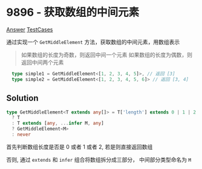 # 9896 - 获取数组的中间元素

[Answer](https://github.com/lybenson/ts-checker/blob/master/src/9896-medium-get-middle-element/template.ts) [TestCases](https://github.com/lybenson/ts-checker/blob/master/src/9896-medium-get-middle-element/test-cases.ts)

通过实现一个 `GetMiddleElement` 方法，获取数组的中间元素，用数组表示

> 如果数组的长度为奇数，则返回中间一个元素
> 如果数组的长度为偶数，则返回中间两个元素

```ts
  type simple1 = GetMiddleElement<[1, 2, 3, 4, 5]>, // 返回 [3]
  type simple2 = GetMiddleElement<[1, 2, 3, 4, 5, 6]> // 返回 [3, 4]
```

## Solution

```ts
type GetMiddleElement<T extends any[]> = T['length'] extends 0 | 1 | 2
  ? T
  : T extends [any, ...infer M, any]
  ? GetMiddleElement<M>
  : never
```

首先判断数组长度是否是 0 或者 1 或者 2, 若是则直接返回数组

否则, 通过 `extends` 和 `infer` 组合将数组拆分成三部分， 中间部分类型命名为 `M`
